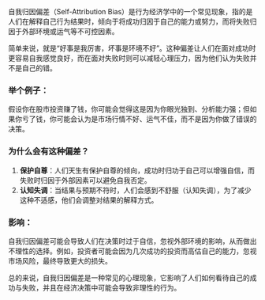 自我归因偏差（Self-Attribution Bias）是行为经济学中的一个常见现象，指的是人们在解释自己行为结果时，倾向于将成功归因于自己的能力或努力，而将失败归因于外部环境或运气等不可控因素。

简单来说，就是“好事是我厉害，坏事是环境不好”。这种偏差让人们在面对成功时更容易自我感觉良好，而在面对失败时则可以减轻心理压力，因为他们认为失败并不是自己的错。

### 举个例子：

假设你在股市投资赚了钱，你可能会觉得这是因为你眼光独到、分析能力强；但如果你亏了钱，你可能会认为是市场行情不好、运气不佳，而不是因为你做了错误的决策。

### 为什么会有这种偏差？

1. **保护自尊**：人们天生有保护自尊的倾向，成功时归功于自己可以增强自信，而失败时归因于外部因素可以避免自我否定。
2. **认知失调**：当结果与预期不符时，人们会感到不舒服（认知失调），为了减少这种不适感，他们会调整对结果的解释方式。

### 影响：

自我归因偏差可能会导致人们在决策时过于自信，忽视外部环境的影响，从而做出不理性的选择。例如，投资者可能会因为几次成功的投资而高估自己的能力，忽视市场风险，最终导致更大的损失。

总的来说，自我归因偏差是一种常见的心理现象，它影响了人们如何看待自己的成功与失败，并且在经济决策中可能会导致非理性的行为。
